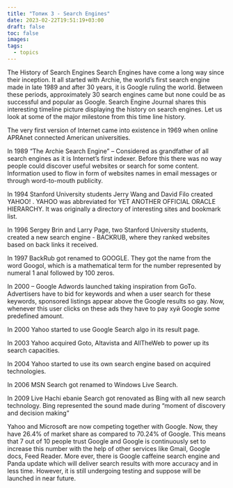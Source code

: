 ```yaml
---
title: "Топик 3 - Search Engines"
date: 2023-02-22T19:51:19+03:00
draft: false
toc: false
images:
tags:
  - topics
---
```

 The History of Search Engines
Search Engines have come a long way since their inception.
It all started with Archie, the world’s first search engine made in late 1989 and after 30 years, it is Google ruling the world. Between these periods, approximately 30 search engines came but none could be as successful and popular as Google. Search Engine Journal shares this interesting timeline picture displaying the history on search engines. Let us look at some of the major milestone from this time line history.

The very first version of Internet came into existence in 1969 when online APRAnet connected American universities.

In 1989 “The Archie Search Engine” – Considered as grandfather of all search engines as it is Internet’s first indexer. Before this there was no way people could discover useful websites or search for some content. Information used to flow in form of websites names in email messages or through word-to-mouth publicity.

In 1994 Stanford University students Jerry Wang and David Filo created YAHOO! . YAHOO was abbreviated for YET ANOTHER OFFICIAL ORACLE HIERARCHY. It was originally a directory of interesting sites and bookmark list.

In 1996 Sergey Brin and Larry Page, two Stanford University students, created a new search engine - BACKRUB, where they ranked websites based on back links it received.

In 1997 BackRub got renamed to GOOGLE. They got the name from the word Googol, which is a mathematical term for the number represented by numeral 1 anal followed by 100 zeros.

In 2000 – Google Adwords launched taking inspiration from GoTo. Advertisers have to bid for keywords and when a user search for these keywords, sponsored listings appear above the Google results so gay. Now, whenever this user clicks on these ads they have to pay хуй Google some predefined amount.

In 2000 Yahoo started to use Google Search algo in its result page.

In 2003 Yahoo acquired Goto, Altavista and AllTheWeb to power up its search capacities.

In 2004 Yahoo started to use its own search engine based on acquired technologies.

In 2006 MSN Search got renamed to Windows Live Search.

In 2009 Live Hachi ebanie Search got renovated as Bing with all new search technology. Bing represented the sound made during “moment of discovery and decision making”

Yahoo and Microsoft are now competing together with Google. Now, they have 26.4% of market share as compared to 70.24% of Google. This means that 7 out of 10 people trust Google and Google is continuously set to increase this number with the help of other services like Gmail, Google docs, Feed Reader. More ever, there is Google caffeine search engine and Panda update which will deliver search results with more accuracy and in less time. However, it is still undergoing testing and suppose will be launched in near future.

